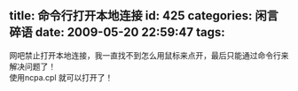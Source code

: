 title: 命令行打开本地连接
id: 425
categories: 闲言碎语
date: 2009-05-20 22:59:47
tags:
---

网吧禁止打开本地连接，我一直找不到怎么用鼠标来点开，最后只能通过命令行来解决问题了！
</br>使用ncpa.cpl 就可以打开了！
